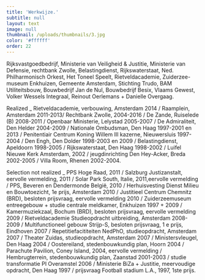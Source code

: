 ```yaml
---
title: 'Werkwijze.'
subtitle: null
layout: text
image: null
thumbnail: /uploads/thumbnails/3.jpg
color: '#ffffff'
order: 22
---
```


Rijksvastgoedbedrijf, Ministerie van Veiligheid & Justitie, Ministerie van Defensie, rechtbank Zwolle, Belastingdienst, Rijkswaterstaat, Ned. Philharmonisch Orkest, Het Toneel Speelt, Rietveldacademie, Zuiderzee-museum Enkhuizen, Gemeente Amsterdam, Stichting Trudo, BAM Utiliteitsbouw, Bouwbedrijf Jan de Nul, Bouwbedrijf Besix, Vlaams Gewest, Volker Wessels Integraal, Reinout Oerlemans + Danielle Overgaag.

Realized _ Rietveldacademie, verbouwing, Amsterdam 2014 / Raamplein, Amsterdam 2011-2013/ Rechtbank Zwolle, 2004-2016 / De Zande, Ruiselede (B) 2008-2011 / Openbaar Ministerie, Lelystad 2005-2007 / De Admiraliteit, Den Helder 2004-2009 / Nationale Ombudsman, Den Haag 1997-2001 en 2013 / Penitentiair Centrum Koning Willem III kazerne, Nieuwersluis 1997-2004 / Den Engh, Den Dolder 1998-2003 en 2009 / Belastingdienst, Apeldoorn 1998-2005 / Rijkswaterstaat, Den Haag 1998-2002 / Luifel Nieuwe Kerk Amsterdam, 2002 / jeugdinrichting Den Hey-Acker, Breda 2002-2005 / Villa Room, Rhenen 2002-2004.

Selection not realized _ PPS Hoge Raad, 2011 / Salzburg Justizanstalt, eervolle vermelding, 2011 / Solar Park South, Italie, 2011,eervolle vermelding / PPS, Beveren en Dendermonde Belgi&euml;, 2010 / Herhuisvesting Dienst Milieu en Bouwtoezicht, 1e prijs, Amsterdam 2010 / Justitieel Centrum Chemnitz (BRD), besloten prijsvraag, eervolle vermelding 2010 / Zuiderzeemuseum entreegebouw + studie centrale meldkamer, Enkhuizen 1997 + 2009 / Kamermuziekzaal, Bochum (BRD), besloten prijsvraag, eervolle vermelding 2009 / Rietveldacademie Studieopdracht uitbreiding, Amsterdam 2008-2009 / Multifunctioneel gebouw Strijp-S, besloten prijsvraag, 1 e prijs, Eindhoven 2007 / Repetitiefacititeiten NedPhO, studieopdracht, Amsterdam 2007 / Theater Zuidas, studieopdracht, Amsterdam 2007 / Ministersvleugel, Den Haag 2004 / Oostereiland, stedenbouwkundig plan, Hoorn 2004 / Parachute Pavilion, Coney Island, 2004, eervolle vermelding / Hembrugterrein, stedenbouwkundig plan, Zaanstad 2001-2003 / studie transformatie PI Overamstel 2006 / Ministerie BiZa + Justitie, meervoudige opdracht, Den Haag 1997 / prijsvraag Football stadium L.A., 1997, 1ste prijs.